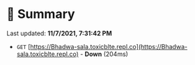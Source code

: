 # 📖 Summary
Last updated: **11/7/2021, 7:31:42 PM**

- `GET` [https://Bhadwa-sala.toxicblte.repl.co](https://Bhadwa-sala.toxicblte.repl.co) - **Down** (204ms)

